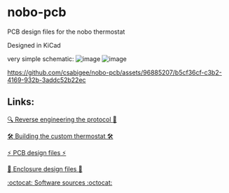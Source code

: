 # nobo-pcb
PCB design files for the nobo thermostat

Designed in KiCad

very simple schematic:
![image](https://github.com/csabigee/nobo-pcb/assets/96885207/28e70033-b7e1-4c24-88ba-6c4af423e6b8)
![image](https://github.com/csabigee/nobo-pcb/assets/96885207/1987bda7-ebc5-48c9-97d5-9329c17e392e)

https://github.com/csabigee/nobo-pcb/assets/96885207/b5cf36cf-c3b2-4169-932b-3addc52b22ec

Links:
------------------------
 
[:mag: Reverse engineering the protocol :mag_right:](https://github.com/csabigee/nobo/wiki/Home)

[:hammer_and_wrench: Building the custom thermostat :hammer_and_wrench:](https://www.hackster.io/csabigee/nobo-wireless-thermostat-01f106)

[:zap: PCB design files :zap:](https://github.com/csabigee/nobo-pcb)

[:gift: Enclosure design files :gift:](https://github.com/csabigee/nobo-enclosure)

[:octocat: Software sources :octocat:](https://github.com/csabigee/nobo)
